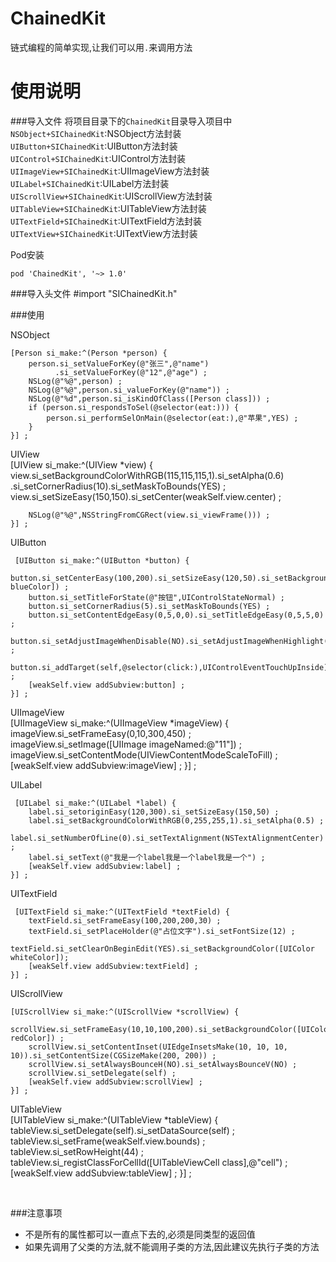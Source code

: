 # ChainedKit
链式编程的简单实现,让我们可以用`.`来调用方法


使用说明
=======
###导入文件
将项目目录下的`ChainedKit`目录导入项目中  
`NSObject+SIChainedKit`:NSObject方法封装  
`UIButton+SIChainedKit`:UIButton方法封装  
`UIControl+SIChainedKit`:UIControl方法封装  
`UIImageView+SIChainedKit`:UIImageView方法封装  
`UILabel+SIChainedKit`:UILabel方法封装  
`UIScrollView+SIChainedKit`:UIScrollView方法封装  
`UITableView+SIChainedKit`:UITableView方法封装  
`UITextField+SIChainedKit`:UITextField方法封装  
`UITextView+SIChainedKit`:UITextView方法封装  

Pod安装

	pod 'ChainedKit', '~> 1.0'

###导入头文件
	#import "SIChainedKit.h"

###使用

NSObject

    [Person si_make:^(Person *person) {
        person.si_setValueForKey(@"张三",@"name")
              .si_setValueForKey(@"12",@"age") ;
        NSLog(@"%@",person) ;
        NSLog(@"%@",person.si_valueForKey(@"name")) ;
        NSLog(@"%d",person.si_isKindOfClass([Person class])) ;
        if (person.si_respondsToSel(@selector(eat:))) {
            person.si_performSelOnMain(@selector(eat:),@"苹果",YES) ;
        }
    }] ;

UIView
​	
	 [UIView si_make:^(UIView *view) {
	    view.si_setBackgroundColorWithRGB(115,115,115,1).si_setAlpha(0.6)
	    .si_setCornerRadius(10).si_setMaskToBounds(YES) ;
	    view.si_setSizeEasy(150,150).si_setCenter(weakSelf.view.center) ;
	    
	    NSLog(@"%@",NSStringFromCGRect(view.si_viewFrame())) ;
	}] ;

UIButton

	 [UIButton si_make:^(UIButton *button) {
	    button.si_setCenterEasy(100,200).si_setSizeEasy(120,50).si_setBackgroundColor([UIColor blueColor]) ;
	    button.si_setTitleForState(@"按钮",UIControlStateNormal) ;
	    button.si_setCornerRadius(5).si_setMaskToBounds(YES) ;
	    button.si_setContentEdgeEasy(0,5,0,0).si_setTitleEdgeEasy(0,5,5,0) ;
	    button.si_setAdjustImageWhenDisable(NO).si_setAdjustImageWhenHighlight(NO) ;
	    button.si_addTarget(self,@selector(click:),UIControlEventTouchUpInside) ;
	    [weakSelf.view addSubview:button] ;
	}] ;

UIImageView
​	
	 [UIImageView si_make:^(UIImageView *imageView) {
	    imageView.si_setFrameEasy(0,10,300,450) ;
	    imageView.si_setImage([UIImage imageNamed:@"11"]) ;
	    imageView.si_setContentMode(UIViewContentModeScaleToFill) ;
	    [weakSelf.view addSubview:imageView] ;
	}] ;

 UILabel


 	 [UILabel si_make:^(UILabel *label) {
        label.si_setoriginEasy(120,300).si_setSizeEasy(150,50) ;
        label.si_setBackgroundColorWithRGB(0,255,255,1).si_setAlpha(0.5) ;
        label.si_setNumberOfLine(0).si_setTextAlignment(NSTextAlignmentCenter) ;
        label.si_setText(@"我是一个label我是一个label我是一个") ;
        [weakSelf.view addSubview:label] ;
    }] ;

UITextField

	 [UITextField si_make:^(UITextField *textField) {
	    textField.si_setFrameEasy(100,200,200,30) ;
	    textField.si_setPlaceHolder(@"占位文字").si_setFontSize(12) ;
	    textField.si_setClearOnBeginEdit(YES).si_setBackgroundColor([UIColor whiteColor]);
	    [weakSelf.view addSubview:textField] ;
	}] ;

UIScrollView

	[UIScrollView si_make:^(UIScrollView *scrollView) {
	    scrollView.si_setFrameEasy(10,10,100,200).si_setBackgroundColor([UIColor redColor]) ;
	    scrollView.si_setContentInset(UIEdgeInsetsMake(10, 10, 10, 10)).si_setContentSize(CGSizeMake(200, 200)) ;
	    scrollView.si_setAlwaysBounceH(NO).si_setAlwaysBounceV(NO) ;
	    scrollView.si_setDelegate(self) ;
	    [weakSelf.view addSubview:scrollView] ;
	}] ;

UITableView
​	
	 [UITableView si_make:^(UITableView *tableView) {
	    tableView.si_setDelegate(self).si_setDataSource(self) ;
	    tableView.si_setFrame(weakSelf.view.bounds) ;
	    tableView.si_setRowHeight(44) ;
	    tableView.si_registClassForCellId([UITableViewCell class],@"cell") ;
	    [weakSelf.view addSubview:tableView] ;
	}] ;

​    

###注意事项

* 不是所有的属性都可以一直点下去的,必须是同类型的返回值
* 如果先调用了父类的方法,就不能调用子类的方法,因此建议先执行子类的方法




